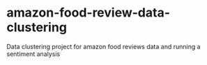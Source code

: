# amazon-food-review-data-clustering
Data clustering project for amazon food reviews data and running a sentiment analysis
